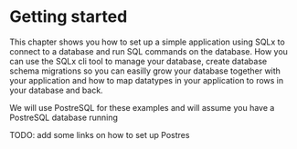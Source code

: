 # Getting started

This chapter shows you how to set up a simple application using SQLx to connect to a database and
run SQL commands on the database. How you can use the SQLx cli tool to manage your database, create
database schema migrations so you can easilly grow your database together with your application and
how to map datatypes in your application to rows in your database and back.

We will use PostreSQL for these examples and will assume you have a PostreSQL database running

TODO: add some links on how to set up Postres
